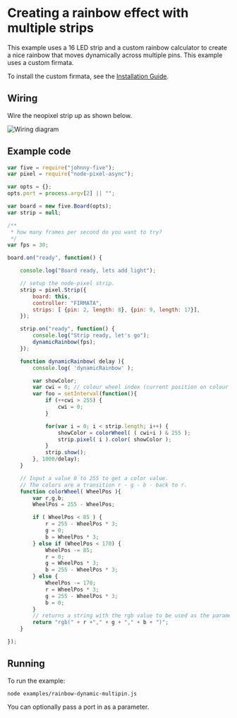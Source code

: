 # Creating a rainbow effect with multiple strips

This example uses a 16 LED strip and a custom rainbow calculator to create a
nice rainbow that moves dynamically across multiple pins. This example uses a custom firmata.

To install the custom firmata, see the [Installation Guide](installation.md).

## Wiring

Wire the neopixel strip up as shown below.

![Wiring diagram](breadboard/arduino_multipin_bb.png)

## Example code

```js
var five = require("johnny-five");
var pixel = require("node-pixel-async");

var opts = {};
opts.port = process.argv[2] || "";

var board = new five.Board(opts);
var strip = null;

/**
 * how many frames per second do you want to try?
 */
var fps = 30;

board.on("ready", function() {

    console.log("Board ready, lets add light");

    // setup the node-pixel strip.
    strip = pixel.Strip({
        board: this,
        controller: "FIRMATA",
        strips: [ {pin: 2, length: 8}, {pin: 9, length: 17}],
    });

    strip.on("ready", function() {
        console.log("Strip ready, let's go");
        dynamicRainbow(fps);
    });

    function dynamicRainbow( delay ){
        console.log( 'dynamicRainbow' );

        var showColor;
        var cwi = 0; // colour wheel index (current position on colour wheel)
        var foo = setInterval(function(){
            if (++cwi > 255) {
                cwi = 0;
            }

            for(var i = 0; i < strip.length; i++) {
                showColor = colorWheel( ( cwi+i ) & 255 );
                strip.pixel( i ).color( showColor );
            }
            strip.show();
        }, 1000/delay);
    }

    // Input a value 0 to 255 to get a color value.
    // The colors are a transition r - g - b - back to r.
    function colorWheel( WheelPos ){
        var r,g,b;
        WheelPos = 255 - WheelPos;

        if ( WheelPos < 85 ) {
            r = 255 - WheelPos * 3;
            g = 0;
            b = WheelPos * 3;
        } else if (WheelPos < 170) {
            WheelPos -= 85;
            r = 0;
            g = WheelPos * 3;
            b = 255 - WheelPos * 3;
        } else {
            WheelPos -= 170;
            r = WheelPos * 3;
            g = 255 - WheelPos * 3;
            b = 0;
        }
        // returns a string with the rgb value to be used as the parameter
        return "rgb(" + r +"," + g + "," + b + ")";
    }

});
```

## Running

To run the example:

```
node examples/rainbow-dynamic-multipin.js
```

You can optionally pass a port in as a parameter.
